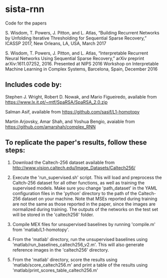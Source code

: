 # sista-rnn
Code for the papers

S. Wisdom, T. Powers, J. Pitton, and L. Atlas, “Building Recurrent Networks by Unfolding Iterative Thresholding for Sequential Sparse Recovery,” ICASSP 2017, New Orleans, LA, USA, March 2017

S. Wisdom, T. Powers, J. Pitton, and L. Atlas, “Interpretable Recurrent Neural Networks Using Sequential Sparse Recovery,” arXiv preprint arXiv:1611.07252, 2016. Presented at NIPS 2016 Workshop on Interpretable Machine Learning in Complex Systems, Barcelona, Spain, December 2016



## Includes code by:

Stephen J. Wright, Robert D. Nowak, and Mario Figueiredo, available from https://www.lx.it.pt/~mtf/SpaRSA/SpaRSA_2.0.zip

Salman Asif, available from https://github.com/sasif/L1-homotopy

Martin Arjovsky, Amar Shah, and Yoshua Bengio, avaiable from https://github.com/amarshah/complex_RNN



## To replicate the paper's results, follow these steps:

1) Download the Caltech-256 dataset available from http://www.vision.caltech.edu/Image_Datasets/Caltech256/

2) Execute the 'run_supervised.sh' script. This will load and preprocess the Caltch-256 dataset for all other functions, as well as training the supervised models. Make sure you change 'path_dataset' in the YAML configuration files in the 'python' directory to the path of the Caltech-256 dataset on your machine. Note that MSEs reported during training are not the same as those reported in the paper, since the images are normalized during training. The outputs of the networks on the test set will be stored in the 'caltech256' folder.

3) Compile MEX files for unsupervised baselines by running 'compile.m' from 'matlab/L1-homotopy'.

4) From the 'matlab' directory, run the unsupervised baselines using 'matlab/run_baselines_caltech256_v2.m'. This will also generate reference images in the 'caltech256' directory.

5) From the 'matlab' directory, score the results using 'matlab/score_caltech256.m' and print a table of the results using 'matlab/print_scores_table_caltech256.m'

